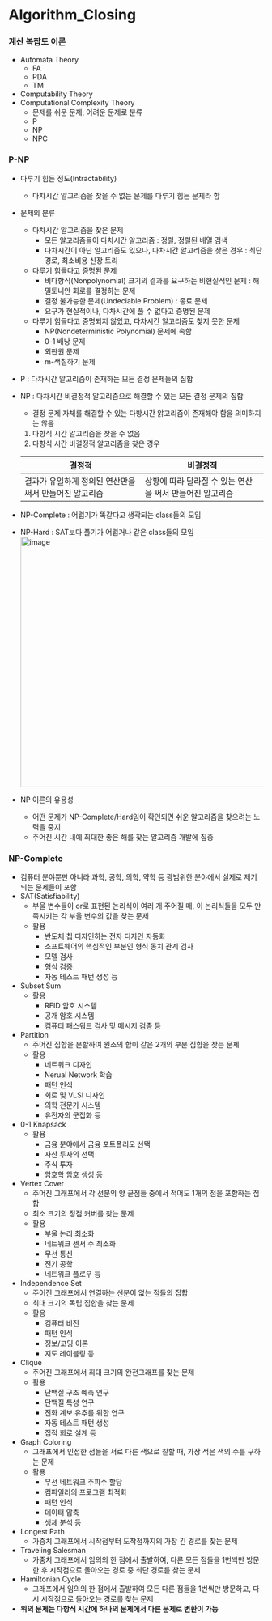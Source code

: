 # Algorithm_Closing

### 계산 복잡도 이론
- Automata Theory
  - FA
  - PDA
  - TM
- Computability Theory
- Computational Complexity Theory
  - 문제를 쉬운 문제, 어려운 문제로 분류
  - P
  - NP
  - NPC

### P-NP
- 다루기 힘든 정도(Intractability)
  - 다차시간 알고리즘을 찾을 수 없는 문제를 다루기 힘든 문제라 함
- 문제의 분류
  - 다차시간 알고리즘을 찾은 문제
    - 모든 알고리즘들이 다차시간 알고리즘 : 정렬, 정렬된 배열 검색
    - 다차시간이 아닌 알고리즘도 있으나, 다차시간 알고리즘을 찾은 경우 : 최단 경로, 최소비용 신장 트리
  - 다루기 힘들다고 증명된 문제
    - 비다항식(Nonpolynomial) 크기의 결과를 요구하는 비현실적인 문제 : 해밀토니안 회로를 결정하는 문제
    - 결정 불가능한 문제(Undeciable Problem) : 종료 문제
    - 요구가 현실적이나, 다차시간에 풀 수 없다고 증명된 문제
  - 다루기 힘들다고 증명되지 않았고, 다차시간 알고리즘도 찾지 못한 문제
    - NP(Nondeterministic Polynomial) 문제에 속함
    - 0-1 배낭 문제
    - 외판원 문제
    - m-색칠하기 문제
- P : 다차시간 알고리즘이 존재하는 모든 결정 문제들의 집합
- NP : 다차시간 비결정적 알고리즘으로 해결할 수 있는 모든 결정 문제의 집합
  - 결정 문제 자체를 해결할 수 있는 다항시간 앍고리즘이 존재해야 함을 의미하지는 않음
  1) 다항식 시간 알고리즘을 찾을 수 없음
  2) 다항식 시간 비결정적 알고리즘을 찾은 경우
  
  | 결정적 | 비결정적 |
  | --- | --- |
  | 결과가 유일하게 정의된 연산만을 써서 만들어진 알고리즘 | 상황에 따라 달라질 수 있는 연산을 써서 만들어진 알고리즘 |
- NP-Complete : 어렵기가 똑같다고 생곽되는 class들의 모임
- NP-Hard : SAT보다 풀기가 어렵거나 같은 class들의 모임
  <img width="495" alt="image" src="https://user-images.githubusercontent.com/50474972/109832509-bf7afb00-7c83-11eb-9d7c-6c74a656856c.png">
- NP 이론의 유용성
  - 어떤 문제가 NP-Complete/Hard임이 확인되면 쉬운 알고리즘을 찾으려는 노력을 중지
  - 주어진 시간 내에 최대한 좋은 해를 찾는 알고리즘 개발에 집중
  
### NP-Complete
- 컴퓨터 분야뿐만 아니라 과학, 공학, 의학, 약학 등 광범위한 분야에서 실제로 제기되는 문제들이 포함
- SAT(Satisfiability)
  - 부울 변수들이 or로 표현된 논리식이 여러 개 주어질 때, 이 논리식들을 모두 만족시키는 각 부울 변수의 값을 찾는 문제
  - 활용
    - 반도체 칩 디자인하는 전자 디자인 자동화
    - 소프트웨어의 핵심적인 부분인 형식 동치 관계 검사
    - 모델 검사
    - 형식 검증
    - 자동 테스트 패턴 생성 등
- Subset Sum
  - 활용
    - RFID 암호 시스템
    - 공개 암호 시스템
    - 컴퓨터 패스워드 검사 및 메시지 검증 등
- Partition
  - 주어진 집합을 분할하여 원소의 합이 같은 2개의 부분 집합을 찾는 문제
  - 활용
    - 네트워크 디자인
    - Nerual Network 학습
    - 패턴 인식
    - 회로 및 VLSI 디자인
    - 의학 전문가 시스템
    - 유전자의 군집화 등
- 0-1 Knapsack
  - 활용
    - 금융 분야에서 금융 포트폴리오 선택
    - 자산 투자의 선택
    - 주식 투자
    - 암호학 암호 생성 등
- Vertex Cover
  - 주어진 그래프에서 각 선분의 양 끝점들 중에서 적어도 1개의 점을 포함하는 집합
  - 최소 크기의 정점 커버를 찾는 문제
  - 활용
    - 부울 논리 최소화
    - 네트워크 센서 수 최소화
    - 무선 통신
    - 전기 공학
    - 네트워크 플로우 등
- Independence Set
  - 주어진 그래프에서 연결하는 선분이 없는 점들의 집합
  - 최대 크기의 독립 집합을 찾는 문제
  - 활용
    - 컴퓨터 비전
    - 패턴 인식
    - 정보/코딩 이론
    - 지도 레이블링 등
- Clique
  - 주어진 그래프에서 최대 크기의 완전그래프를 찾는 문제
  - 활용
    - 단백질 구조 예측 연구
    - 단백질 특성 연구
    - 진화 계보 유추를 위한 연구
    - 자동 테스트 패턴 생성
    - 집적 회로 설계 등
- Graph Coloring
  - 그래프에서 인접한 점들을 서로 다른 색으로 칠할 때, 가장 적은 색의 수를 구하는 문제
  - 활용
    - 무선 네트워크 주파수 할당
    - 컴파일러의 프로그램 최적화
    - 패턴 인식
    - 데이터 압축
    - 생체 분석 등
- Longest Path
  - 가중치 그래프에서 시작점부터 도착점까지의 가장 긴 경로를 찾는 문제
- Traveling Salesman
  - 가중치 그래프에서 임의의 한 점에서 출발하여, 다른 모든 점들을 1번씩만 방문한 후 시작점으로 돌아오는 경로 중 최단 경로를 찾는 문제
- Hamiltonian Cycle
  - 그래프에서 임의의 한 점에서 출발하여 모든 다른 점들을 1번씩만 방문하고, 다시 시작점으로 돌아오는 경로를 찾는 문제
- **위의 문제는 다항식 시간에 하나의 문제에서 다른 문제로 변환이 가능**

